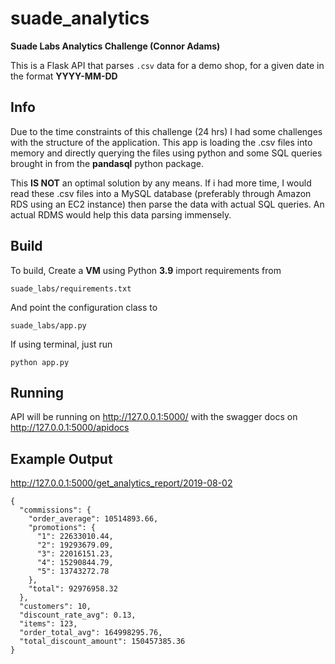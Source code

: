 # suade_analytics

__Suade Labs Analytics Challenge (Connor Adams)__

This is a Flask API that parses ```.csv``` data for a demo shop, for a given date in the format __YYYY-MM-DD__

## Info
Due to the time constraints of this challenge (24 hrs) I had some challenges with the structure of the application. This app is loading the .csv files into memory and directly querying the files using python and some SQL queries brought in from the __pandasql__ python package.

This __IS NOT__ an optimal solution by any means. If i had more time, I would read these .csv files into a MySQL database (preferably through Amazon RDS using an EC2 instance) then parse the data with actual SQL queries. An actual RDMS would help this data parsing immensely.

## Build
To build, Create a __VM__ using Python __3.9__ import requirements from
```
suade_labs/requirements.txt
```

And point the configuration class to
```
suade_labs/app.py
```

If using terminal, just run
```
python app.py
```
## Running
API will be running on http://127.0.0.1:5000/ with the swagger docs on http://127.0.0.1:5000/apidocs

## Example Output

http://127.0.0.1:5000/get_analytics_report/2019-08-02
```
{
  "commissions": {
    "order_average": 10514893.66,
    "promotions": {
      "1": 22633010.44,
      "2": 19293679.09,
      "3": 22016151.23,
      "4": 15290844.79,
      "5": 13743272.78
    },
    "total": 92976958.32
  },
  "customers": 10,
  "discount_rate_avg": 0.13,
  "items": 123,
  "order_total_avg": 164998295.76,
  "total_discount_amount": 150457385.36
}
```